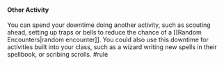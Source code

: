 #### Other Activity
You can spend your downtime doing another activity, such as scouting ahead, setting up traps or bells to reduce the chance of a [[Random Encounters|random encounter]]. You could also use this downtime for activities built into your class, such as a wizard writing new spells in their spellbook, or scribing scrolls.
#rule 